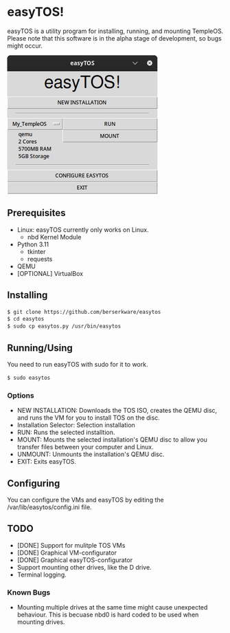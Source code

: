 # easyTOS!
easyTOS is a utility program for installing, running, and mounting TempleOS. Please note that this software is in the alpha stage of development, so bugs might occur.

![alt text](easytos.png "Screenshot")

## Prerequisites
 - Linux: easyTOS currently only works on Linux.
    - nbd Kernel Module
 - Python 3.11
    - tkinter
    - requests
 - QEMU
 - [OPTIONAL] VirtualBox

## Installing
```bash
$ git clone https://github.com/berserkware/easytos
$ cd easytos
$ sudo cp easytos.py /usr/bin/easytos
```

## Running/Using
You need to run easyTOS with sudo for it to work.
```bash
$ sudo easytos
```
### Options
 - NEW INSTALLATION: Downloads the TOS ISO, creates the QEMU disc, and runs the VM for you to install TOS on the disc.
 - Installation Selector: Selection installation
 - RUN: Runs the selected installtion.
 - MOUNT: Mounts the selected installation's QEMU disc to allow you transfer files between your computer and Linux.
 - UNMOUNT: Unmounts the installation's QEMU disc.
 - EXIT: Exits easyTOS.

## Configuring
You can configure the VMs and easyTOS by editing the /var/lib/easytos/config.ini file.

## TODO
 - [DONE] Support for mulitple TOS VMs
 - [DONE] Graphical VM-configurator
 - [DONE] Graphical easyTOS-configurator
 - Support mounting other drives, like the D drive.
 - Terminal logging.
### Known Bugs
 - Mounting multiple drives at the same time might cause unexpected behaviour. This is becuase nbd0 is hard coded to be used when mounting drives.
